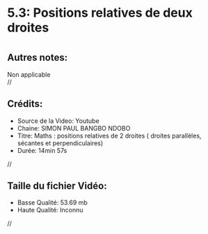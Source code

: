 
5.3: Positions relatives de deux droites
========================================

# 

## Autres notes:


Non applicable  
//
## **Crédits:**

- Source de la Video: Youtube
- Chaine: SIMON PAUL BANGBO NDOBO
- Titre: Maths : positions relatives de 2 droites ( droites parallèles, sécantes et perpendiculaires)
- Durée: 14min 57s
  
//
## Taille du fichier Vidéo:

- Basse Qualité: 53.69 mb
- Haute Qualité: Inconnu
  
//
